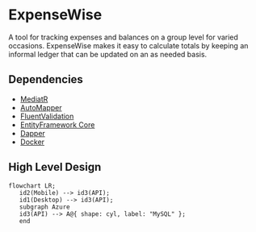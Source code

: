 # ExpenseWise

A tool for tracking expenses and balances on a group level for varied occasions. ExpenseWise makes it easy to calculate totals by keeping an informal ledger that can be updated on an as needed basis. 

## Dependencies

- [MediatR](https://github.com/jbogard/MediatR/)
- [AutoMapper](https://docs.automapper.org/en/stable/Getting-started.html)
- [FluentValidation](https://docs.fluentvalidation.net/en/latest/)
- [EntityFramework Core](https://learn.microsoft.com/en-us/ef/core/get-started/overview/first-app?tabs=netcore-cli)
- [Dapper](https://github.com/DapperLib/Dapper/)
- [Docker](https://www.docker.com/support/)

## High Level Design 
```mermaid
flowchart LR;
   id2(Mobile) --> id3(API);
   id1(Desktop) --> id3(API);
   subgraph Azure
   id3(API) --> A@{ shape: cyl, label: "MySQL" };
   end
```


